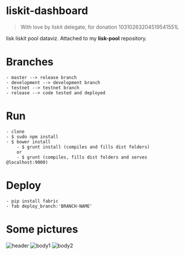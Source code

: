 # liskit-dashboard
> With love by liskit delegate, for donation 10310263204519541551L

lisk liskit pool dataviz. Attached to my **lisk-pool** repository. 

# Branches
    - master --> release branch
    - development --> development branch
    - testnet --> testnet branch
    - release --> code tested and deployed

# Run
    - clone
    - $ sudo npm install
    - $ bower install
        - $ grunt install (compiles and fills dist folders)
        or
        - $ grunt (compiles, fills dist folders and serves @localhost:9000)

# Deploy

    - pip install fabric
    - fab deploy_branch:'BRANCH-NAME'

# Some pictures

![header](http://tinypic.com/r/1zyahqc/9)
![body1](http://tinypic.com/r/13yp94g/9)
![body2](http://tinypic.com/r/kehnwl/9)

